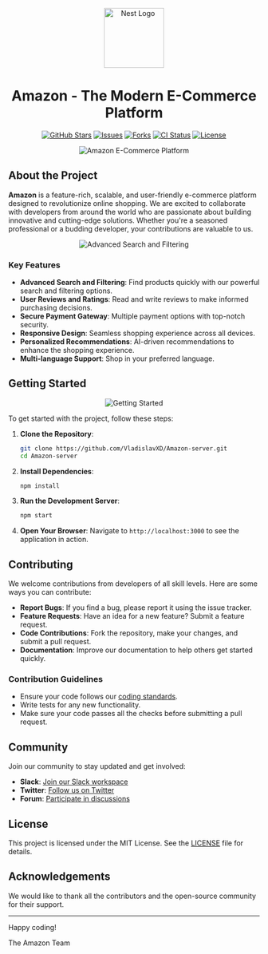 <p align="center">
  <a href="https://nestjs.com/" target="blank"><img src="https://nestjs.com/img/logo-small.svg" width="120" alt="Nest Logo" /></a>
</p>

<h1 align="center">Amazon - The Modern E-Commerce Platform</h1>

<p align="center">
  <a href="https://github.com/VladislavXD/Amazon-server" target="_blank"><img src="https://img.shields.io/github/stars/VladislavXD/Amazon-server" alt="GitHub Stars" /></a>
  <a href="https://github.com/VladislavXD/Amazon-server/issues" target="_blank"><img src="https://img.shields.io/github/issues/VladislavXD/Amazon-server" alt="Issues" /></a>
  <a href="https://github.com/VladislavXD/Amazon-server" target="_blank"><img src="https://img.shields.io/github/forks/VladislavXD/Amazon-server" alt="Forks" /></a>
  <a href="https://github.com/VladislavXD/Amazon-server/actions" target="_blank"><img src="https://github.com/VladislavXD/Amazon-server/workflows/CI/badge.svg" alt="CI Status" /></a>
  <a href="https://github.com/VladislavXD/Amazon-server/blob/main/LICENSE" target="_blank"><img src="https://img.shields.io/github/license/VladislavXD/Amazon-server" alt="License" /></a>
</p>

<p align="center">
  <img src="https://via.placeholder.com/800x400.png?text=Amazon+E-Commerce+Platform" alt="Amazon E-Commerce Platform" />
</p>

## About the Project

**Amazon** is a feature-rich, scalable, and user-friendly e-commerce platform designed to revolutionize online shopping. We are excited to collaborate with developers from around the world who are passionate about building innovative and cutting-edge solutions. Whether you're a seasoned professional or a budding developer, your contributions are valuable to us.

<p align="center">
  <img src="https://via.placeholder.com/800x400.png?text=Advanced+Search+and+Filtering" alt="Advanced Search and Filtering" />
</p>

### Key Features

- **Advanced Search and Filtering**: Find products quickly with our powerful search and filtering options.
- **User Reviews and Ratings**: Read and write reviews to make informed purchasing decisions.
- **Secure Payment Gateway**: Multiple payment options with top-notch security.
- **Responsive Design**: Seamless shopping experience across all devices.
- **Personalized Recommendations**: AI-driven recommendations to enhance the shopping experience.
- **Multi-language Support**: Shop in your preferred language.

## Getting Started

<p align="center">
  <img src="https://via.placeholder.com/800x400.png?text=Getting+Started" alt="Getting Started" />
</p>

To get started with the project, follow these steps:

1. **Clone the Repository**:
    ```bash
    git clone https://github.com/VladislavXD/Amazon-server.git
    cd Amazon-server
    ```

2. **Install Dependencies**:
    ```bash
    npm install
    ```

3. **Run the Development Server**:
    ```bash
    npm start
    ```

4. **Open Your Browser**:
    Navigate to `http://localhost:3000` to see the application in action.

## Contributing

We welcome contributions from developers of all skill levels. Here are some ways you can contribute:

- **Report Bugs**: If you find a bug, please report it using the issue tracker.
- **Feature Requests**: Have an idea for a new feature? Submit a feature request.
- **Code Contributions**: Fork the repository, make your changes, and submit a pull request.
- **Documentation**: Improve our documentation to help others get started quickly.

### Contribution Guidelines

- Ensure your code follows our [coding standards](CONTRIBUTING.md).
- Write tests for any new functionality.
- Make sure your code passes all the checks before submitting a pull request.

## Community

Join our community to stay updated and get involved:

- **Slack**: [Join our Slack workspace](https://join.slack.com/amazon)
- **Twitter**: [Follow us on Twitter](https://twitter.com/amazon)
- **Forum**: [Participate in discussions](https://forum.amazon.com)

## License

This project is licensed under the MIT License. See the [LICENSE](LICENSE) file for details.

## Acknowledgements

We would like to thank all the contributors and the open-source community for their support.

---

Happy coding!

The Amazon Team